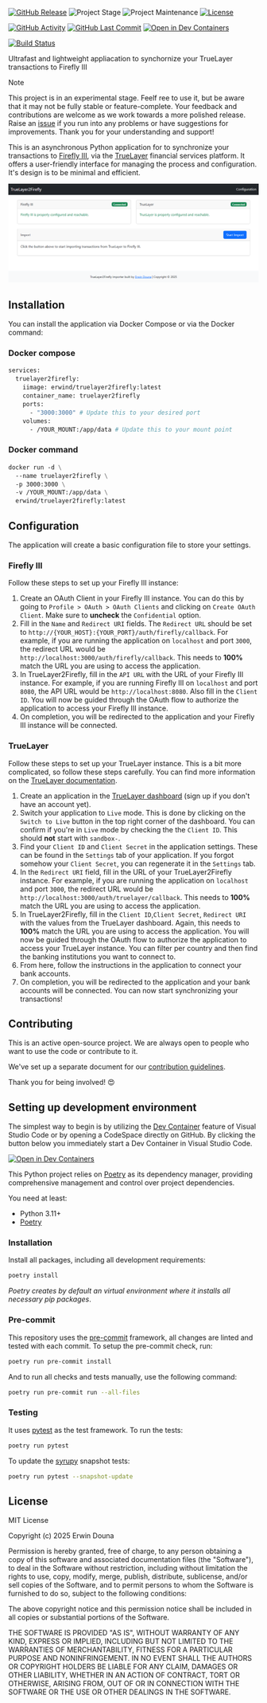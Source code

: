 <!-- PROJECT SHIELDS -->
[![GitHub Release][releases-shield]][releases]
![Project Stage][project-stage-shield]
![Project Maintenance][maintenance-shield]
[![License][license-shield]](LICENSE)

[![GitHub Activity][commits-shield]][commits-url]
[![GitHub Last Commit][last-commit-shield]][commits-url]
[![Open in Dev Containers][devcontainer-shield]][devcontainer]

[![Build Status][build-shield]][build-url]


Ultrafast and lightweight appliacation to synchornize your TrueLayer transactions to Firefly III

>[!NOTE]
>This project is in an experimental stage. Feelf ree to use it, but be aware that it may not be fully stable or feature-complete. Your feedback and contributions are welcome as we work towards a more polished release. Raise an [issue](https://github.com/erwindounaner/truelayer2firefly/issues) if you run into any problems or have suggestions for improvements. Thank you for your understanding and support!


This is an asynchronous Python application for to synchronize your transactions to [Firefly III](https://firefly-iii.org/), via the [TrueLayer](https://www.truelayer.com/) financial services platform.
It offers a user-friendly interface for managing the process and configuration. It's design is to be minimal and efficient.

![Promo](images/promo.png)

## Installation

You can install the application via Docker Compose or via the Docker command:

### Docker compose
```dockerfile
services:
  truelayer2firefly:
    iimage: erwind/truelayer2firefly:latest
    container_name: truelayer2firefly
    ports:
      - "3000:3000" # Update this to your desired port
    volumes:
      - /YOUR_MOUNT:/app/data # Update this to your mount point
```

### Docker command
```dockerfile
docker run -d \
  --name truelayer2firefly \
  -p 3000:3000 \
  -v /YOUR_MOUNT:/app/data \
  erwind/truelayer2firefly:latest
```

## Configuration
The application will create a basic configuration file to store your settings.

### Firefly III
Follow these steps to set up your Firefly III instance:
1. Create an OAuth Client in your Firefly III instance. You can do this by going to
`Profile > OAuth > OAuth Clients` and clicking on `Create OAuth Client`. Make sure to **uncheck** the `Confidential` option.
2. Fill in the `Name` and `Redirect URI` fields. The `Redirect URL` should be set to `http://{YOUR_HOST}:{YOUR_PORT}/auth/firefly/callback`. For example, if you are running the application on `localhost` and port `3000`, the redirect URL would be `http://localhost:3000/auth/firefly/callback`. This needs to **100%** match the URL you are using to access the application.
3. In TrueLayer2Firefly, fill in the `API URL` with the URL of your Firefly III instance. For example, if you are running Firefly III on `localhost` and port `8080`, the API URL would be `http://localhost:8080`. Also fill in the `Client ID`. You will now be guided through the OAuth flow to authorize the application to access your Firefly III instance.
4. On completion, you will be redirected to the application and your Firefly III instance will be connected.

### TrueLayer
Follow these steps to set up your TrueLayer instance. This is a bit more complicated, so follow these steps carefully. You can find more information on the [TrueLayer documentation](https://docs.truelayer.com/).
1. Create an application in the [TrueLayer dashboard](https://console.truelayer.com/) (sign up if you don't have an account yet).
2. Switch your application to `Live` mode. This is done by clicking on the `Switch to Live` button in the top right corner of the dashboard. You can confirm if you're in `Live` mode by checking the the `Client ID`. This should **not** start with `sandbox-`.
2. Find your `Client ID` and `Client Secret` in the application settings. These can be found in the `Settings` tab of your application. If you forgot somehow your `Client Secret`, you can regenerate it in the `Settings` tab.
3. In the `Redirect URI` field, fill in the URL of your TrueLayer2Firefly instance. For example, if you are running the application on `localhost` and port `3000`, the redirect URL would be `http://localhost:3000/auth/truelayer/callback`. This needs to **100%** match the URL you are using to access the application.
4. In TrueLayer2Firefly, fill in the `Client ID`,`Client Secret`, `Redirect URI` with the values from the TrueLayer dashboard. Again, this needs to **100%** match the URL you are using to access the application. You will now be guided through the OAuth flow to authorize the application to access your TrueLayer instance. You can filter per country and then find the banking institutions you want to connect to.
5. From here, follow the instructions in the application to connect your bank accounts.
6. On completion, you will be redirected to the application and your bank accounts will be connected. You can now start synchronizing your transactions!

## Contributing

This is an active open-source project. We are always open to people who want to
use the code or contribute to it.

We've set up a separate document for our
[contribution guidelines](CONTRIBUTING.md).

Thank you for being involved! :heart_eyes:

## Setting up development environment

The simplest way to begin is by utilizing the [Dev Container][devcontainer]
feature of Visual Studio Code or by opening a CodeSpace directly on GitHub.
By clicking the button below you immediately start a Dev Container in Visual Studio Code.

[![Open in Dev Containers][devcontainer-shield]][devcontainer]

This Python project relies on [Poetry][poetry] as its dependency manager,
providing comprehensive management and control over project dependencies.

You need at least:

- Python 3.11+
- [Poetry][poetry-install]

### Installation

Install all packages, including all development requirements:

```bash
poetry install
```

_Poetry creates by default an virtual environment where it installs all
necessary pip packages_.

### Pre-commit

This repository uses the [pre-commit][pre-commit] framework, all changes
are linted and tested with each commit. To setup the pre-commit check, run:

```bash
poetry run pre-commit install
```

And to run all checks and tests manually, use the following command:

```bash
poetry run pre-commit run --all-files
```

### Testing

It uses [pytest](https://docs.pytest.org/en/stable/) as the test framework. To run the tests:

```bash
poetry run pytest
```

To update the [syrupy](https://github.com/tophat/syrupy) snapshot tests:

```bash
poetry run pytest --snapshot-update
```

## License

MIT License

Copyright (c) 2025 Erwin Douna

Permission is hereby granted, free of charge, to any person obtaining a copy
of this software and associated documentation files (the "Software"), to deal
in the Software without restriction, including without limitation the rights
to use, copy, modify, merge, publish, distribute, sublicense, and/or sell
copies of the Software, and to permit persons to whom the Software is
furnished to do so, subject to the following conditions:

The above copyright notice and this permission notice shall be included in all
copies or substantial portions of the Software.

THE SOFTWARE IS PROVIDED "AS IS", WITHOUT WARRANTY OF ANY KIND, EXPRESS OR
IMPLIED, INCLUDING BUT NOT LIMITED TO THE WARRANTIES OF MERCHANTABILITY,
FITNESS FOR A PARTICULAR PURPOSE AND NONINFRINGEMENT. IN NO EVENT SHALL THE
AUTHORS OR COPYRIGHT HOLDERS BE LIABLE FOR ANY CLAIM, DAMAGES OR OTHER
LIABILITY, WHETHER IN AN ACTION OF CONTRACT, TORT OR OTHERWISE, ARISING FROM,
OUT OF OR IN CONNECTION WITH THE SOFTWARE OR THE USE OR OTHER DEALINGS IN THE
SOFTWARE.


<!-- LINKS FROM PLATFORM -->


<!-- MARKDOWN LINKS & IMAGES -->
[build-shield]: https://github.com/erwindouna/truelayer2firefly/actions/workflows/docker-publish.yml
[build-url]: https://github.com/erwindouna/truelayer2firefly/actions/workflows/docker-publish.yml
[codecov-shield]: https://codecov.io/gh/erwindouna/truelayer2firefly/branch/main/graph/badge.svg?token=TOKEN
[codecov-url]: https://codecov.io/gh/erwindouna/truelayer2firefly
[commits-shield]: https://img.shields.io/github/commit-activity/y/erwindouna/truelayer2firefly.svg
[commits-url]: https://github.com/erwindouna/truelayer2firefly/commits/main
[devcontainer-shield]: https://img.shields.io/static/v1?label=Dev%20Containers&message=Open&color=blue&logo=visualstudiocode
[devcontainer]: https://vscode.dev/redirect?url=vscode://ms-vscode-remote.remote-containers/cloneInVolume?url=https://github.com/erwindouna/truelayer2firefly
[downloads-shield]: https://img.shields.io/pypi/dm/truelayer2firefly
[downloads-url]: https://pypistats.org/packages/truelayer2firefly
[last-commit-shield]: https://img.shields.io/github/last-commit/erwindouna/truelayer2firefly.svg
[license-shield]: https://img.shields.io/github/license/erwindouna/truelayer2firefly.svg
[maintainability-shield]: https://api.codeclimate.com/v1/badges/TOKEN/maintainability
[maintainability-url]: https://codeclimate.com/github/erwindouna/truelayer2firefly/maintainability
[maintenance-shield]: https://img.shields.io/maintenance/yes/2025.svg
[project-stage-shield]: https://img.shields.io/badge/project%20stage-experimental-yellow.svg
[pypi]: https://pypi.org/project/truelayer2firefly/
[python-versions-shield]: https://img.shields.io/pypi/pyversions/truelayer2firefly
[releases-shield]: https://img.shields.io/github/release/erwindouna/truelayer2firefly.svg
[releases]: https://github.com/erwindouna/truelayer2firefly/releases
[typing-shield]: https://github.com/erwindouna/truelayer2firefly/actions/workflows/typing.yaml/badge.svg
[typing-url]: https://github.com/erwindouna/truelayer2firefly/actions/workflows/typing.yaml

[poetry-install]: https://python-poetry.org/docs/#installation
[poetry]: https://python-poetry.org
[pre-commit]: https://pre-commit.com

